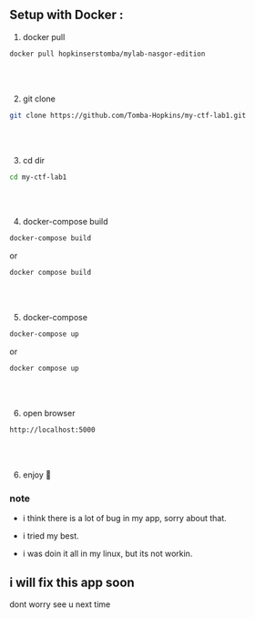 ## Setup with Docker :

1. docker pull 

``` bash
docker pull hopkinserstomba/mylab-nasgor-edition
```
<br>
<br>

2. git clone

``` bash
git clone https://github.com/Tomba-Hopkins/my-ctf-lab1.git
```
<br>
<br>


3. cd dir

``` bash
cd my-ctf-lab1
```
<br>
<br>


4. docker-compose build

``` bash
docker-compose build
```
or
``` bash
docker compose build
```
<br>
<br>

5. docker-compose

``` bash
docker-compose up
```
or
``` bash
docker compose up
```
<br>
<br>

6. open browser

``` bash
http://localhost:5000
```
<br>
<br>

6. enjoy 🦖


### note
- i think there is a lot of bug in my app, sorry about that.

- i tried my best.

- i was doin it all in my linux, but its not workin.

## i will fix this app soon 
dont worry see u next time